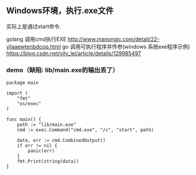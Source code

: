 ## Windows环境，执行.exe文件
实际上是通过start命令.

golang 调用cmd执行EXE
    http://www.manongjc.com/detail/22-yljaaewtenbdcop.html
go 调用可执行程序并传参(windows 系统exe程序示例)
    https://blog.csdn.net/vily_lei/article/details/129985497

### demo（缺陷: lib/main.exe的输出丢了）
```golang
package main

import (
	"fmt"
	"os/exec"
)

func main() {
	path := "lib/main.exe"
	cmd := exec.Command("cmd.exe", "/c", "start", path)

	data, err := cmd.CombinedOutput()
	if err != nil {
		panic(err)
	}
	fmt.Print(string(data))
}
```
